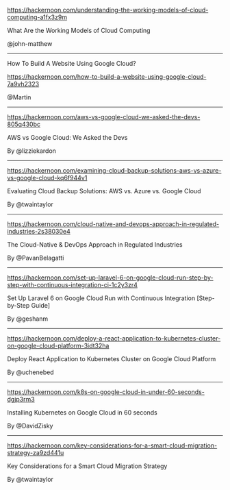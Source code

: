

https://hackernoon.com/understanding-the-working-models-of-cloud-computing-a1fx3z9m

What Are the Working Models of Cloud Computing



@john-matthew




----




How To Build A Website Using Google Cloud?

https://hackernoon.com/how-to-build-a-website-using-google-cloud-7a9vh2323



@Martin




----





https://hackernoon.com/aws-vs-google-cloud-we-asked-the-devs-805q430bc

AWS vs Google Cloud: We Asked the Devs


By @lizziekardon



----





https://hackernoon.com/examining-cloud-backup-solutions-aws-vs-azure-vs-google-cloud-kq6f944v1

Evaluating Cloud Backup Solutions: AWS vs. Azure vs. Google Cloud

By @twaintaylor




----






https://hackernoon.com/cloud-native-and-devops-approach-in-regulated-industries-2s38030e4

The Cloud-Native & DevOps Approach in Regulated Industries

By @PavanBelagatti




----





https://hackernoon.com/set-up-laravel-6-on-google-cloud-run-step-by-step-with-continuous-integration-ci-1c2y3zr4

Set Up Laravel 6 on Google Cloud Run with Continuous Integration [Step-by-Step Guide]

By @geshanm




----





https://hackernoon.com/deploy-a-react-application-to-kubernetes-cluster-on-google-cloud-platform-3idt32ha

Deploy React Application to Kubernetes Cluster on Google Cloud Platform

By @uchenebed





----





https://hackernoon.com/k8s-on-google-cloud-in-under-60-seconds-dgjp3rm3

Installing Kubernetes on Google Cloud in 60 seconds

By @DavidZisky



----






https://hackernoon.com/key-considerations-for-a-smart-cloud-migration-strategy-za9zd441u

Key Considerations for a Smart Cloud Migration Strategy

By @twaintaylor


